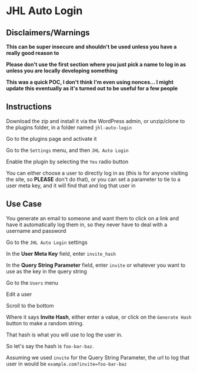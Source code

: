 # JHL Auto Login

## Disclaimers/Warnings

**This can be super insecure and shouldn't be used unless you have a really good reason to**

**Please don't use the first section where you just pick a name to log in as unless you are locally developing something**

**This was a quick POC, I don't think I'm even using nonces... I might update this eventually as it's turned out to be useful for a few people**

## Instructions

Download the zip and install it via the WordPress admin, or unzip/clone to the plugins folder, in a folder named `jhl-auto-login`

Go to the plugins page and activate it

Go to the `Settings` menu, and then `JHL Auto Login`

Enable the plugin by selecting the `Yes` radio button

You can either choose a user to directly log in as (this is for anyone visiting the site, so **PLEASE** don't do that), or you can set a parameter to tie to a user meta key, and it will find that and log that user in

## Use Case

You generate an email to someone and want them to click on a link and have it automatically log them in, so they never have to deal with a username and password

Go to the `JHL Auto Login` settings

In the **User Meta Key** field, enter `invite_hash`

In the **Query String Parameter** field, enter `invite` or whatever you want to use as the key in the query string

Go to the `Users` menu

Edit a user

Scroll to the bottom

Where it says **Invite Hash**, either enter a value, or click on the `Generate Hash` button to make a random string.

That hash is what you will use to log the user in.

So let's say the hash is `foo-bar-baz`.

Assuming we used `invite` for the Query String Parameter, the url to log that user in would be `example.com?invite=foo-bar-baz`
